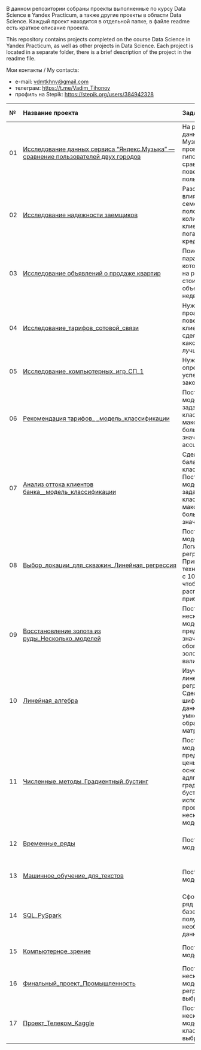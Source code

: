 В данном репозитории собраны проекты выполненные по курсу Data Science в Yandex Practicum, а также другие проекты в области Data Science. Каждый проект находится в отдельной папке, в файле readme есть краткое описание проекта.

This repository contains projects completed on the course Data Science in Yandex Practicum, as well as other projects in Data Science. Each project is located in a separate folder, there is a brief description of the project in the readme file.

Мои контакты / My contacts:                                                                                                                                                               
- e-mail:  vdmtkhnv@gmail.com                                                                                                                                                             
- телеграм:  https://t.me/Vadim_Tihonov                                                                                                                                                  
-	профиль на Stepik:  https://stepik.org/users/384942328

|№ | Название проекта | Задачи проекта | Используемые библиотеки | 
|:-| :---------------------- | :---------------------- | :---------------------- |
|01| [Исследование данных сервиса “Яндекс.Музыка” — сравнение пользователей двух городов](https://github.com/TikhonovVadim/DS_projects_and_portfolio/blob/main/01_Исследование_музыка%20больших%20городов/Проект_спринт_3_Музыка_больших_городов.ipynb) | На реальных данных Яндекс Музыки проверить гипотезы и сравнить поведение пользователей | pandas, matplotlib |
|02| [Исследование надежности заемщиков](https://github.com/TikhonovVadim/DS_projects_and_portfolio/blob/main/02_%20Исследование_надежности_заемщиков/Проект_спринт_4_Исследование_надежности_заемщиков.ipynb) | Разобраться, влияет ли семейное положение и количество детей клиента на факт погашения кредита в срок | pandas, matplotlib |
|03| [Исследование объявлений о продаже квартир](https://github.com/TikhonovVadim/DS_projects_and_portfolio/blob/main/03_%20Исследование_объявлений_о_продаже_квартир/Проект_спринт_5_Исследование_объявлений_о_продаже_квартир.ipynb) | Поиск параметров, которые влияют на рыночную стоимость объектов недвижимости | pandas, matplotlib, seaborn |
|04| [Исследование_тарифов_сотовой_связи](https://github.com/TikhonovVadim/DS_projects_and_portfolio/blob/main/04_Исследование_тарифов_сотовой_связи/Проект_спринт_6_Статистический_анализ_данных.ipynb) | Нужно проанализировать поведение клиентов и сделать вывод — какой тариф лучше | pandas, matplotlib, seaborn, scipy |
|05| [Исследование_компьютерных_игр_СП_1](https://github.com/TikhonovVadim/DS_projects_and_portfolio/blob/main/05_Исследование_компьютерных_игр_СП_1/Сборный_проект_1_Исследование_компьютерных_игр.ipynb) | Нужно выявить определяющие успешность игры закономерности | pandas, matplotlib, seaborn, scipy |
|06| [Рекомендация тарифов_ _модель_классификации](https://github.com/TikhonovVadim/DS_projects_and_portfolio/blob/main/06_Рекомендация_тарифов_модель_классификации/Проект_спринт_9_Рекомендация_тарифов_модель_классификации.ipynb) | Построить модель для задачи классификации с максимально большим значением accuracy | pandas, sklearn, tqdm |
|07| [Анализ оттока клиентов банка__модель_классификации](https://github.com/TikhonovVadim/DS_projects_and_portfolio/blob/main/07_Анализ_оттока_клиентов_банка/Проект_спринт_10_Анализ_оттока_клиентов_банка.ipynb) | Сделать балансировку классов. Построить модель для задачи классификации с максимально большим значением F1 | pandas, sklearn |
|08| [Выбор_локации_для_скважин_Линейная_регрессия](https://github.com/TikhonovVadim/DS_projects_and_portfolio/blob/main/_08_Выбор_локации_для_скважин/Проект_спринт_11_Выбор_локации_для_скважины.ipynb) | Построить модель Логистической регрессии. Применить технику Bootstrap с 1000 выборок, чтобы найти распределение прибыли | pandas, matplotlib, seaborn, sklearn |
|09| [Восстановление золота из руды_Несколько_моделей](https://github.com/TikhonovVadim/DS_projects_and_portfolio/blob/main/09_Восстановление_золота_из_руды/Проект_спринт_12_Сборный_проект_2_Восстановление_золота_из_руды.ipynb) | Построить несколько моделей для предсказания значения обогащения золота. Кросс-валидация | pandas, matplotlib, seaborn, sklearn |
|10| [Линейная_алгебра](https://github.com/TikhonovVadim/DS_projects_and_portfolio/blob/main/10_Линейная_алгебра/10_Проект_спринт_13_Линейная_алгебра.ipynb) | Изучить алгоритм линейной регресии. Сделать шифрование данных через умножение на обратимую матрицу  | pandas, numpy, sklearn |
|11| [Численные_методы_Градиентный_бустинг](https://github.com/TikhonovVadim/DS_projects_and_portfolio/blob/main/11_Численные_методы/11_Проект_спринт_14_Численные_методы.ipynb) | Построить модель предсказания цены на авто на основе адлгоритма градиентного бустинга, использовать и проверить несколько моделей | pandas, numpy, matplotlib, seaborn, sklearn, lightgbm, catboost, xgboost, time |
|12| [Временные_ряды](https://github.com/TikhonovVadim/DS_projects_) | Построить модель  | pandas, numpy, matplotlib, seaborn, sklearn |
|13| [Машинное_обучение_для_текстов](https://github.com/TikhonovVadim/DS_projects_) | Построить модель  | pandas, numpy, matplotlib, seaborn, sklearn |
|14| [SQL_PySpark](https://github.com/TikhonovVadim/DS_projects_) | Сформировать ряд запросов к базе данных, получить необхимые данные  | SQL, PySpark |
|15| [Компьютерное_зрение](https://github.com/TikhonovVadim/DS_projects_) | Построить модель  | pandas, numpy, matplotlib, sklearn |
|16| [Финальный_проект_Промышленность](https://github.com/TikhonovVadim/DS_projects_) | Построить несколько моделей регрессии, выбрать лучшую  | pandas, numpy, matplotlib, seaborn, sklearn |
|17| [Проект_Телеком_Kaggle](https://github.com/TikhonovVadim/DS_projects_and_portfolio/commit/68fd9cec7f6c6ca279ce25f646e2443d021f7848) | Построить несколько моделей классификации, выбрать лучшую | pandas, numpy, matplotlib, seaborn, sklearn, catboost |

